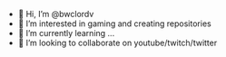 - 👋 Hi, I’m @bwclordv
- 👀 I’m interested in gaming and creating repositories
- 🌱 I’m currently learning ...
- 💞️ I’m looking to collaborate on youtube/twitch/twitter
